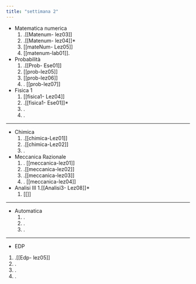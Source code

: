 ```yaml
---
title: "settimana 2"
---
```



- Matematica numerica
	1. .[[Matenum- lez03]]
	2. .[[Matenum- lez04]]*
	3. [[mateNum- Lez05]]
	4. [[matenum-lab01]].
- Probabilità
	1. .[[Prob- Ese01]]
	2. [[prob-lez05]]
	3. [[prob-lez06]] 
	4. . [[prob-lez07]]
- Fisica 1 
	1. [[fisica1- Lez04]]
	2. .[[fisica1- Ese01]]*
	3. .
	4. .
	
___
- Chimica
	1. .[[chimica-Lez01]]
	2. .[[chimica-Lez02]] 
	3. .
- Meccanica Razionale 
	1. .  [[meccanica-lez01]]
	2. .[[meccanica-lez02]]
	3. .[[meccanica-lez03]]
	4. . [[meccanica-lez04]]
- Analisi III
	1.[[Analisi3- Lez08]]*
	1. [[]]
___
- Automatica
	1. .
	2. .
	3. . 
___
- EDP
1. .[[Edp- lez05]]
2. .
3. .
4. .